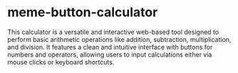 # meme-button-calculator
This calculator is a versatile and interactive web-based tool designed to perform basic arithmetic operations like addition, subtraction, multiplication, and division. It features a clean and intuitive interface with buttons for numbers and operators, allowing users to input calculations either via mouse clicks or keyboard shortcuts.
